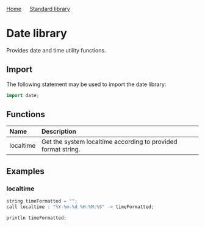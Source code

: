 [Home](https://github.com/puckowski/concert7/blob/master/) <span>&emsp;</span> [Standard library](https://github.com/puckowski/concert7/blob/master/standard_library/standard_library.md)

# Date library

Provides date and time utility functions.

## Import

The following statement may be used to import the date library:

```cpp
import date;
```

## Functions

| Name                 | Description                                                   |
|:---------------------|:--------------------------------------------------------------|
| localtime            | Get the system localtime according to provided format string. |

## Examples

### localtime

```cpp
string timeFormatted = "";
call localtime : "%Y-%m-%d %H:%M:%S" -> timeFormatted;

println timeFormatted;
```
